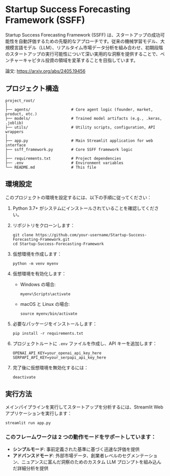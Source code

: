 # Startup Success Forecasting Framework (SSFF)

Startup Success Forecasting Framework (SSFF) は、スタートアップの成功可能性を自動評価するための先駆的なアプローチです。従来の機械学習モデル、大規模言語モデル（LLM）、リアルタイム市場データ分析を組み合わせ、初期段階のスタートアップの実行可能性について深い実用的な洞察を提供することで、ベンチャーキャピタル投資の領域を変革することを目指しています。

論文: https://arxiv.org/abs/2405.19456

## プロジェクト構造

```
project_root/
│
├── agents/                  # Core agent logic (founder, market, product, etc.)
├── models/                  # Trained model artifacts (e.g., .keras, .joblib)
├── utils/                   # Utility scripts, configuration, API wrappers
│
├── app.py                   # Main Streamlit application for web interface
├── ssff_framework.py        # Core SSFF framework logic
│
├── requirements.txt         # Project dependencies
├── .env                     # Environment variables
└── README.md                # This file
```

## 環境設定

このプロジェクトの環境を設定するには、以下の手順に従ってください：

1. Python 3.7+ がシステムにインストールされていることを確認してください。

2. リポジトリをクローンします：

   ```
   git clone https://github.com/your-username/Startup-Success-Forecasting-Framework.git
   cd Startup-Success-Forecasting-Framework
   ```

3. 仮想環境を作成します：

   ```
   python -m venv myenv
   ```

4. 仮想環境を有効化します：

   - Windows の場合:
     ```
     myenv\Scripts\activate
     ```
   - macOS と Linux の場合:
     ```
     source myenv/bin/activate
     ```

5. 必要なパッケージをインストールします：

   ```
   pip install -r requirements.txt
   ```

6. プロジェクトルートに `.env` ファイルを作成し、API キーを追加します：

   ```
   OPENAI_API_KEY=your_openai_api_key_here
   SERPAPI_API_KEY=your_serpapi_api_key_here
   ```

7. 完了後に仮想環境を無効化するには：
   ```
   deactivate
   ```

## 実行方法

メインパイプラインを実行してスタートアップを分析するには、Streamlit Web アプリケーションを実行します：

```bash
streamlit run app.py
```

### このフレームワークは 2 つの動作モードをサポートしています：

- **シンプルモード**: 事前定義された基準に基づく迅速な評価を提供
- **アドバンスドモード**: 外部市場データ、創業者レベルのセグメンテーション、ニュアンスに富んだ洞察のためのカスタム LLM プロンプトを組み込んだ詳細分析を提供

